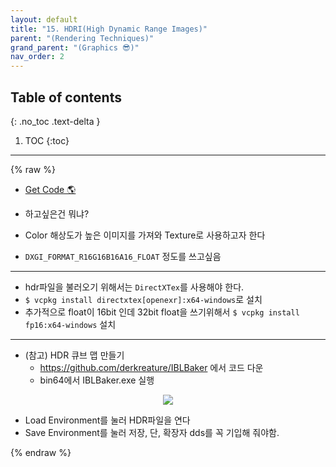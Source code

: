 ```yaml
---
layout: default
title: "15. HDRI(High Dynamic Range Images)"
parent: "(Rendering Techniques)"
grand_parent: "(Graphics 😎)"
nav_order: 2
---
```


## Table of contents
{: .no_toc .text-delta }

1. TOC
{:toc}

---

{% raw %}

* [Get Code 🌎](https://github.com/Arthur880708/Graphics_Part3_Examples/tree/15/15.HDRI)

* 하고싶은건 뭐냐?
* Color 해상도가 높은 이미지를 가져와 Texture로 사용하고자 한다
* `DXGI_FORMAT_R16G16B16A16_FLOAT` 정도를 쓰고싶음

---

* hdr파일을 불러오기 위해서는 `DirectXTex`를 사용해야 한다.
* `$ vcpkg install directxtex[openexr]:x64-windows`로 설치
* 추가적으로 float이 16bit 인데 32bit float을 쓰기위해서 `$ vcpkg install fp16:x64-windows` 설치

---

* (참고) HDR 큐브 맵 만들기
    * https://github.com/derkreature/IBLBaker 에서 코드 다운
    * bin64에서 IBLBaker.exe 실행

<p align="center">
  <img src="https://taehyungs-programming-blog.github.io/blog/assets/images/graphics/part3/p3-15-1.png"/>
</p>

* Load Environment를 눌러 HDR파일을 연다
* Save Environment를 눌러 저장, 단, 확장자 dds를 꼭 기입해 줘야함.

{% endraw %}